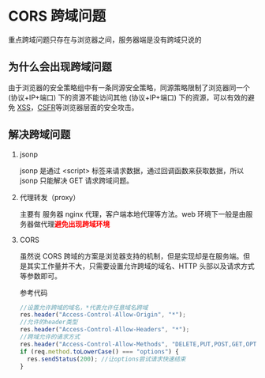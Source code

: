 # CORS 跨域问题

重点跨域问题只存在与浏览器之间，服务器端是没有跨域只说的

## 为什么会出现跨域问题

由于浏览器的安全策略组中有一条同源安全策略，同源策略限制了浏览器同一个 (协议+IP+端口) 下的资源不能访问其他 (协议+IP+端口) 下的资源，可以有效的避免 <a href='../浏览器安全问题/XSS.md'>XSS</a>，<a href='../浏览器安全问题/CSRF.md'>CSFR</a>等浏览器层面的安全攻击。

## 解决跨域问题

1. jsonp

   jsonp 是通过 \<script> 标签来请求数据，通过回调函数来获取数据，所以 jsonp 只能解决 GET 请求跨域问题。

2. 代理转发（proxy）

   主要有 服务器 nginx 代理，客户端本地代理等方法。web 环境下一般是由服务器做代理<b style="color:red">避免出现跨域环境</b>

3. CORS

   虽然说 CORS 跨域的方案是浏览器支持的机制，但是实现却是在服务端。但是其实工作量并不大，只需要设置允许跨域的域名、HTTP 头部以及请求方式等参数即可。

   参考代码

   ```js
   //设置允许跨域的域名，*代表允许任意域名跨域
   res.header("Access-Control-Allow-Origin", "*");
   //允许的header类型
   res.header("Access-Control-Allow-Headers", "*");
   //跨域允许的请求方式
   res.header("Access-Control-Allow-Methods", "DELETE,PUT,POST,GET,OPTIONS");
   if (req.method.toLowerCase() === "options") {
     res.sendStatus(200); //让options尝试请求快速结束
   }
   ```
